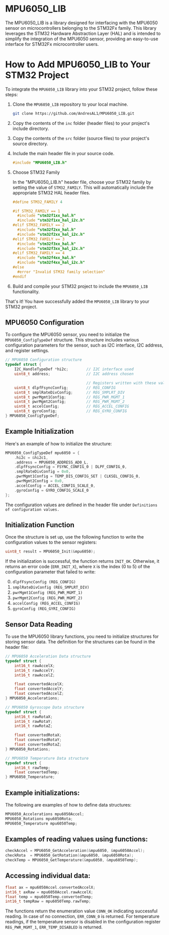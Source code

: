 # MPU6050_LIB
The MPU6050_LIB is a library designed for interfacing with the MPU6050 sensor on microcontrollers belonging to the STM32Fx family. This library leverages the STM32 Hardware Abstraction Layer (HAL) and is intended to simplify the integration of the MPU6050 sensor, providing an easy-to-use interface for STM32Fx microcontroller users.
# How to Add MPU6050_LIB to Your STM32 Project

To integrate the `MPU6050_LIB` library into your STM32 project, follow these steps:

1. Clone the `MPU6050_LIB` repository to your local machine.

    ```bash
    git clone https://github.com/AndresAL1/MPU6050_LIB.git
    ```

2. Copy the contents of the `inc` folder (header files) to your project's include directory.

3. Copy the contents of the `src` folder (source files) to your project's source directory.

4. Include the main header file in your source code.

    ```c
    #include "MPU6050_LIB.h"
    ```

5. Choose STM32 Family

    In the "MPU6050_LIB.h" header file, choose your STM32 family by setting the value of `STM32_FAMILY`. This will automatically include the appropriate STM32 HAL header files.

    ```c
    #define STM32_FAMILY 4

    #if STM32_FAMILY == 1
      #include "stm32f1xx_hal.h"
      #include "stm32f1xx_hal_i2c.h"
    #elif STM32_FAMILY == 2
      #include "stm32f2xx_hal.h"
      #include "stm32f2xx_hal_i2c.h"
    #elif STM32_FAMILY == 3
      #include "stm32f3xx_hal.h"
      #include "stm32f3xx_hal_i2c.h"
    #elif STM32_FAMILY == 4
      #include "stm32f4xx_hal.h"
      #include "stm32f4xx_hal_i2c.h"
    #else
      #error "Invalid STM32 family selection"
    #endif
    ```

6. Build and compile your STM32 project to include the `MPU6050_LIB` functionality.

That's it! You have successfully added the `MPU6050_LIB` library to your STM32 project.

## MPU6050 Configuration

To configure the MPU6050 sensor, you need to initialize the `MPU6050_ConfigTypeDef` structure. This structure includes various configuration parameters for the sensor, such as I2C interface, I2C address, and register settings.

```c
// MPU6050 Configuration structure
typedef struct {
    I2C_HandleTypeDef *hi2c;        // I2C interface used
    uint8_t address;                // I2C address chosen

                                    // Registers written with these values
    uint8_t dlpfFsyncConfig;        // REG_CONFIG
    uint8_t smplRateDivConfig;      // REG_SMPLRT_DIV
    uint8_t pwrMgmt1Config;         // REG_PWR_MGMT_1
    uint8_t pwrMgmt2Config;         // REG_PWR_MGMT_2
    uint8_t accelConfig;            // REG_ACCEL_CONFIG
    uint8_t gyroConfig;             // REG_GYRO_CONFIG
} MPU6050_ConfigTypeDef;
```
## Example Initialization
Here's an example of how to initialize the structure:
```c
MPU6050_ConfigTypeDef mpu6050 = {
    .hi2c = &hi2c1,
    .address = MPU6050_ADDRESS_AD0_L,
    .dlpfFsyncConfig = FSYNC_CONFIG_0 | DLPF_CONFIG_0,
    .smplRateDivConfig = 0x0,
    .pwrMgmt1Config = TEMP_DIS_CONFIG_SET | CLKSEL_CONFIG_0,
    .pwrMgmt2Config = 0x0,
    .accelConfig = ACCEL_CONFIG_SCALE_0,
    .gyroConfig = GYRO_CONFIG_SCALE_0
};
```
The configuration values are defined in the header file under `Definitions of configuration values.`

## Initialization Function

Once the structure is set up, use the following function to write the configuration values to the sensor registers:
```c
uint8_t result = MPU6050_Init(&mpu6050);
```
If the initialization is successful, the function returns `INIT_OK`. Otherwise, it returns an error code (`ERR_INIT_X`), where `X` is the index (0 to 5) of the configuration parameter that failed to write:

0. `dlpfFsyncConfig (REG_CONFIG)`
1. `smplRateDivConfig (REG_SMPLRT_DIV)`
2. `pwrMgmt1Config (REG_PWR_MGMT_1)`
3. `pwrMgmt2Config (REG_PWR_MGMT_2)`
4. `accelConfig (REG_ACCEL_CONFIG)`
5. `gyroConfig (REG_GYRI_CONFIG)`

## Sensor Data Reading

To use the MPU6050 library functions, you need to initialize structures for storing sensor data. The definition for the structures can be found in the header file:

```c
// MPU6050 Acceleration Data structure
typedef struct {
    int16_t rawAccelX;
    int16_t rawAccelY;
    int16_t rawAccelZ;

    float convertedAccelX;
    float convertedAccelY;
    float convertedAccelZ;
} MPU6050_Accelerations;

// MPU6050 Gyroscope Data structure
typedef struct {
    int16_t rawRotaX;
    int16_t rawRotaY;
    int16_t rawRotaZ;

    float convertedRotaX;
    float convertedRotaY;
    float convertedRotaZ;
} MPU6050_Rotations;

// MPU6050 Temperature Data structure
typedef struct {
    int16_t rawTemp;
    float convertedTemp;
} MPU6050_Temperature;
```

## Example initializations:
The following are examples of how to define data structures:
```c
MPU6050_Accelerations mpu6050Accel;
MPU6050_Rotations mpu6050Rota;
MPU6050_Temperature mpu6050Temp;
```

## Examples of reading values using functions:
```c
checkAccel = MPU6050_GetAcceleration(&mpu6050, &mpu6050Accel);
checkRota  = MPU6050_GetRotation(&mpu6050, &mpu6050Rota);
checkTemp = MPU6050_GetTemperature(&mpu6050, &mpu6050Temp);
```

## Accessing individual data:
```c
float ax = mpu6050Accel.convertedAccelX;
int16_t axRaw = mpu6050Accel.rawAccelX;
float temp = mpu6050Temp.convertedTemp;
int16_t tempRaw = mpu6050Temp.rawTemp;
```

The functions return the enumeration value `CONN_OK` indicating successful reading. In case of no connection, `ERR_CONN_0` is returned. For temperature readings, if the temperature sensor is disabled in the configuration register `REG_PWR_MGMT_1`, `ERR_TEMP_DISABLED` is returned.
